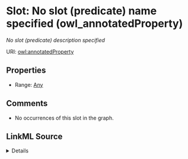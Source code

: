 

# Slot: No slot (predicate) name specified (owl_annotatedProperty)


_No slot (predicate) description specified_







URI: [owl:annotatedProperty](http://www.w3.org/2002/07/owl#annotatedProperty)



<!-- no inheritance hierarchy -->








## Properties

* Range: [Any](../classes/Any.md)





## Comments

* No occurrences of this slot in the graph.



## LinkML Source

<details>

```yaml
name: owl_annotatedProperty
description: No slot (predicate) description specified
title: No slot (predicate) name specified
comments:
- No occurrences of this slot in the graph.
from_schema: fio-kg
rank: 1000
slot_uri: owl:annotatedProperty
alias: owl_annotatedProperty
range: Any

```
</details>